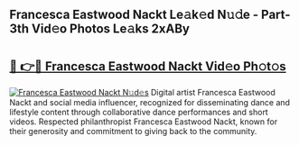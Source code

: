 ## Francesca Eastwood Nackt Le𝚊k𝚎d N𝚞𝚍e - Part-3th Vid𝚎o Photos Le𝚊ks 2xABy

# <h2><a href="http://fb97ka.evod.top/?m=Francesca+Eastwood+Nackt">🔗 👉🔴 Francesca Eastwood Nackt Vid𝚎o Ph𝚘t𝚘s</a></h2>

[![Francesca Eastwood Nackt N𝚞d𝚎s](https://i.imgur.com/8V9OHl7.gif)](http://fb97ka.evod.top/?m=Francesca+Eastwood+Nackt)
Digital artist Francesca Eastwood Nackt and social media influencer, recognized for disseminating dance and lifestyle content through collaborative dance performances and short videos. Respected philanthropist Francesca Eastwood Nackt, known for their generosity and commitment to giving back to the community. 
